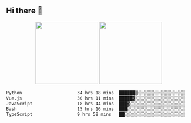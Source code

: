 ## Hi there 👋
<div align="center">
<span>  </span>
<img height="170px" src="https://github-readme-stats.vercel.app/api?username=bigQY&show_icons=true&count_private==true&v=3" /><span>        </span><img height="170px" src="https://github-readme-stats.vercel.app/api/top-langs/?username=bigQY&layout=compact&langs_count=8&v=3" />
<span>  </span>
</div>
<div align="center">

<!--START_SECTION:waka-->

```txt
Python                     34 hrs 18 mins  ██████▒░░░░░░░░░░░░░░░░░░   25.87 %
Vue.js                     30 hrs 11 mins  █████▓░░░░░░░░░░░░░░░░░░░   22.76 %
JavaScript                 18 hrs 44 mins  ███▓░░░░░░░░░░░░░░░░░░░░░   14.14 %
Bash                       15 hrs 16 mins  ███░░░░░░░░░░░░░░░░░░░░░░   11.52 %
TypeScript                 9 hrs 58 mins   ██░░░░░░░░░░░░░░░░░░░░░░░   07.52 %
```

<!--END_SECTION:waka-->
</div>
